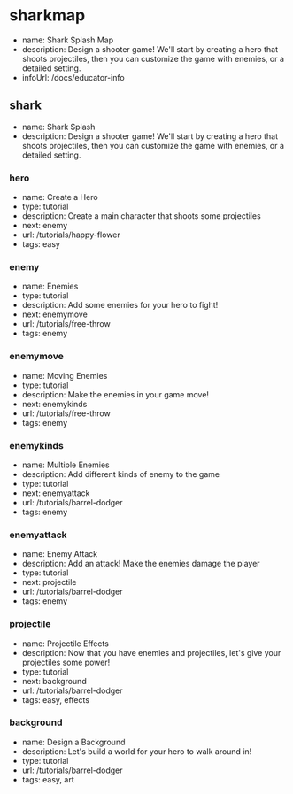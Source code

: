 # sharkmap
* name: Shark Splash Map
* description: Design a shooter game! We'll start by creating a hero that shoots projectiles, then you can customize the game with enemies, or a detailed setting.
* infoUrl: /docs/educator-info

## shark
* name: Shark Splash
* description: Design a shooter game! We'll start by creating a hero that shoots projectiles, then you can customize the game with enemies, or a detailed setting.

### hero

* name: Create a Hero
* type: tutorial
* description: Create a main character that shoots some projectiles
* next: enemy
* url: /tutorials/happy-flower
* tags: easy

### enemy

* name: Enemies
* type: tutorial
* description: Add some enemies for your hero to fight!
* next: enemymove
* url: /tutorials/free-throw
* tags: enemy

### enemymove

* name: Moving Enemies
* type: tutorial
* description: Make the enemies in your game move!
* next: enemykinds
* url: /tutorials/free-throw
* tags: enemy

### enemykinds

* name: Multiple Enemies
* description: Add different kinds of enemy to the game
* type: tutorial
* next: enemyattack
* url: /tutorials/barrel-dodger
* tags: enemy

### enemyattack

* name: Enemy Attack
* description: Add an attack! Make the enemies damage the player
* type: tutorial
* next: projectile
* url: /tutorials/barrel-dodger
* tags: enemy

### projectile

* name: Projectile Effects
* description: Now that you have enemies and projectiles, let's give your projectiles some power!
* type: tutorial
* next: background
* url: /tutorials/barrel-dodger
* tags: easy, effects

### background

* name: Design a Background
* description: Let's build a world for your hero to walk around in!
* type: tutorial
* url: /tutorials/barrel-dodger
* tags: easy, art
